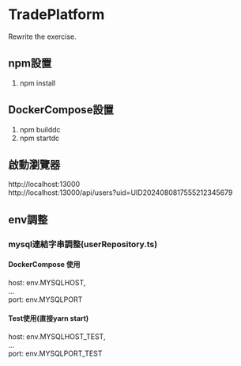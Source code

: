 # TradePlatform
Rewrite the exercise.
## npm設置
1. npm install  
## DockerCompose設置
1. npm builddc
2. npm startdc
## 啟動瀏覽器
http://localhost:13000  
http://localhost:13000/api/users?uid=UID2024080817555212345679

## env調整
### mysql連結字串調整(userRepository.ts)
#### DockerCompose 使用  
  host: env.MYSQLHOST,  
  ...  
  port: env.MYSQLPORT  
#### Test使用(直接yarn start)  
  host: env.MYSQLHOST_TEST,  
  ...  
  port: env.MYSQLPORT_TEST  